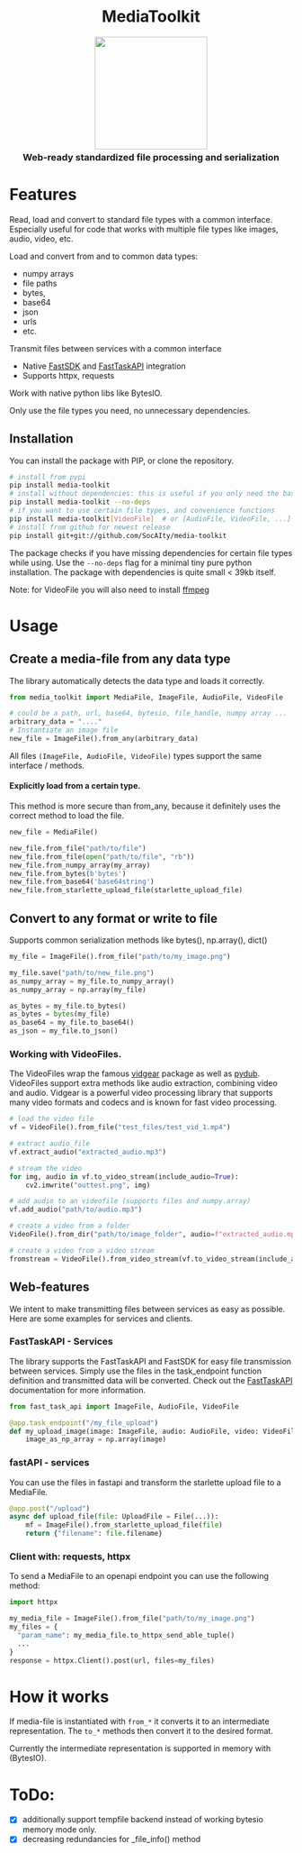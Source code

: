 
  <h1 align="center" style="margin-top:-25px">MediaToolkit</h1>
<p align="center">
  <img align="center" src="docs/media-file-icon.png" height="200" />
</p>
  <h3 align="center" style="margin-top:-10px">Web-ready standardized file processing and serialization</h3>


# Features

Read, load and convert to standard file types with a common interface.
Especially useful for code that works with multiple file types like images, audio, video, etc.

Load and convert from and to common data types:
- numpy arrays 
- file paths 
- bytes,
- base64
- json
- urls
- etc.

Transmit files between services with a common interface
- Native [FastSDK](https://github.com/SocAIty/fastSDK) and [FastTaskAPI](https://github.com/SocAIty/FastTaskAPI) integration
- Supports httpx, requests

Work with native python libs like BytesIO.

Only use the file types you need, no unnecessary dependencies.

## Installation

You can install the package with PIP, or clone the repository. 

```bash
# install from pypi
pip install media-toolkit
# install without dependencies: this is useful if you only need the basic functionality (working with files)
pip install media-toolkit --no-deps
# if you want to use certain file types, and convenience functions
pip install media-toolkit[VideoFile]  # or [AudioFile, VideoFile, ...]
# install from github for newest release
pip install git+git://github.com/SocAIty/media-toolkit
```
The package checks if you have missing dependencies for certain file types while using. 
Use the ```--no-deps``` flag for a minimal tiny pure python installation.
The package with dependencies is quite small < 39kb itself.

Note: for VideoFile you will also need to install [ffmpeg](https://ffmpeg.org/download.html)

# Usage

## Create a media-file from any data type
The library automatically detects the data type and loads it correctly.

```python
from media_toolkit import MediaFile, ImageFile, AudioFile, VideoFile

# could be a path, url, base64, bytesio, file_handle, numpy array ...
arbitrary_data = "...."
# Instantiate an image file
new_file = ImageFile().from_any(arbitrary_data)
```

All files ```(ImageFile, AudioFile, VideoFile)``` types support the same interface / methods.

#### Explicitly load from a certain type.
This method is more secure than from_any, because it definitely uses the correct method to load the file.
```python
new_file = MediaFile()

new_file.from_file("path/to/file")
new_file.from_file(open("path/to/file", "rb"))
new_file.from_numpy_array(my_array)
new_file.from_bytes(b'bytes')
new_file.from_base64('base64string')
new_file.from_starlette_upload_file(starlette_upload_file)

```

## Convert to any format or write to file
Supports common serialization methods like bytes(), np.array(), dict()

```python
my_file = ImageFile().from_file("path/to/my_image.png")

my_file.save("path/to/new_file.png")  
as_numpy_array = my_file.to_numpy_array()
as_numpy_array = np.array(my_file)

as_bytes = my_file.to_bytes()
as_bytes = bytes(my_file)
as_base64 = my_file.to_base64()
as_json = my_file.to_json()
```

### Working with VideoFiles.

The VideoFiles wrap the famous [vidgear](https://abhitronix.github.io/vidgear/latest/) package as well as [pydub](https://github.com/jiaaro/pydub).
VideoFiles support extra methods like audio extraction, combining video and audio.
Vidgear is a powerful video processing library that supports many video formats and codecs and is known for fast video processing.

```python
# load the video file
vf = VideoFile().from_file("test_files/test_vid_1.mp4")

# extract audio_file
vf.extract_audio("extracted_audio.mp3")

# stream the video
for img, audio in vf.to_video_stream(include_audio=True):
    cv2.imwrite("outtest.png", img)

# add audio to an videofile (supports files and numpy.array)
vf.add_audio("path/to/audio.mp3")

# create a video from a folder
VideoFile().from_dir("path/to/image_folder", audio=f"extracted_audio.mp3", frame_rate=30)

# create a video from a video stream
fromstream = VideoFile().from_video_stream(vf.to_video_stream(include_audio=True))
```

## Web-features

We intent to make transmitting files between services as easy as possible.
Here are some examples for services and clients.

### FastTaskAPI - Services
The library supports the FastTaskAPI and FastSDK for easy file transmission between services.
Simply use the files in the task_endpoint function definition and transmitted data will be converted.
Check out the [FastTaskAPI]() documentation for more information.
```python
from fast_task_api import ImageFile, AudioFile, VideoFile

@app.task_endpoint("/my_file_upload")
def my_upload_image(image: ImageFile, audio: AudioFile, video: VideoFile):
    image_as_np_array = np.array(image)
```

### fastAPI - services
You can use the files in fastapi and transform the starlette upload file to a MediaFile.
```python
@app.post("/upload")
async def upload_file(file: UploadFile = File(...)):
    mf = ImageFile().from_starlette_upload_file(file)
    return {"filename": file.filename}
```

### Client with: requests, httpx
To send a MediaFile to an openapi endpoint you can use the following method:

```python
import httpx

my_media_file = ImageFile().from_file("path/to/my_image.png")
my_files = {
  "param_name": my_media_file.to_httpx_send_able_tuple()
  ...
}
response = httpx.Client().post(url, files=my_files)
```


# How it works

If media-file is instantiated with ```from_*``` it converts it to an intermediate representation.
The ```to_*``` methods then convert it to the desired format.

Currently the intermediate representation is supported in memory with (BytesIO).


# ToDo:

- [x] additionally support tempfile backend instead of working bytesio memory mode only.
- [x] decreasing redundancies for _file_info() method